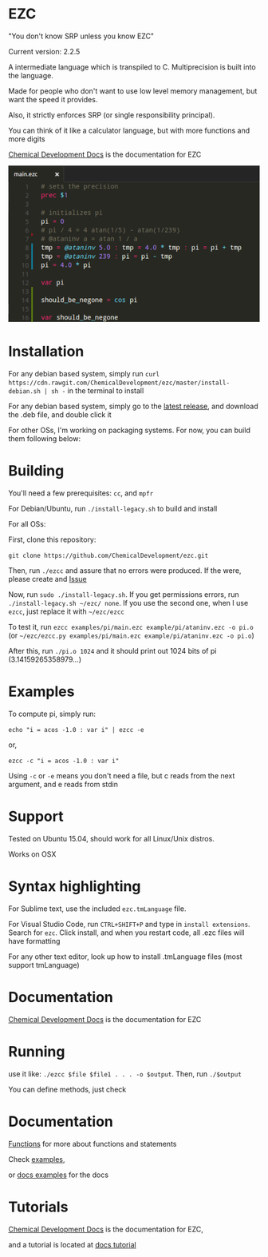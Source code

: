 # EZC

"You don't know SRP unless you know EZC"

Current version: 2.2.5

A intermediate language which is transpiled to C. Multiprecision is built into the language.

Made for people who don't want to use low level memory management, but want the speed it provides.

Also, it strictly enforces SRP (or single responsibility principal).

You can think of it like a calculator language, but with more functions and more digits

[Chemical Development Docs](http://chemicaldevelopment.us/docs/ezc/) is the documentation for EZC

![Screenshot](screenshots/pi_basic.png)

# Installation

For any debian based system, simply run `curl https://cdn.rawgit.com/ChemicalDevelopment/ezc/master/install-debian.sh | sh -` in the terminal to install

For any debian based system, simply go to the [latest release](https://github.com/ChemicalDevelopment/ezc/releases/latest), and download the .deb file, and double click it

For other OSs, I'm working on packaging systems. For now, you can build them following below:

# Building

You'll need a few prerequisites: `cc`, and `mpfr`

For Debian/Ubuntu, run `./install-legacy.sh` to build and install

For all OSs:

First, clone this repository:

`git clone https://github.com/ChemicalDevelopment/ezc.git`

Then, run `./ezcc` and assure that no errors were produced. If the were, please create and [Issue](https://github.com/ChemicalDevelopment/ezc/issues)

Now, run `sudo ./install-legacy.sh`. If you get permissions errors, run `./install-legacy.sh ~/ezc/ none`. If you use the second one, when I use `ezcc`, just replace it with `~/ezc/ezcc`

To test it, run `ezcc examples/pi/main.ezc example/pi/ataninv.ezc -o pi.o` (or `~/ezc/ezcc.py examples/pi/main.ezc example/pi/ataninv.ezc -o pi.o`) 

After this, run `./pi.o 1024` and it should print out 1024 bits of pi (3.14159265358979...)


# Examples

To compute pi, simply run:

`echo "i = acos -1.0 : var i" | ezcc -e`

or, 

`ezcc -c "i = acos -1.0 : var i"`

Using `-c` or `-e` means you don't need a file, but c reads from the next argument, and e reads from stdin


# Support

Tested on Ubuntu 15.04, should work for all Linux/Unix distros.

Works on OSX

# Syntax highlighting

For Sublime text, use the included `ezc.tmLanguage` file.

For Visual Studio Code, run `CTRL+SHIFT+P` and type in `install extensions`. Search for `ezc`. Click install, and when you restart code, all .ezc files will have formatting

For any other text editor, look up how to install .tmLanguage files (most support tmLanguage)

# Documentation

[Chemical Development Docs](http://chemicaldevelopment.us/docs/ezc/) is the documentation for EZC

# Running

use it like: `./ezcc $file $file1 . . . -o $output`. Then, run `./$output`

You can define methods, just check

# Documentation

[Functions](http://chemicaldevelopment.us/docs/ezc/functions) for more about functions and statements

Check [examples](https://github.com/ChemicalDevelopment/ezc/tree/master/examples), 

or [docs examples](http://chemicaldevelopment.us/docs/ezc/examples) for the docs

# Tutorials

[Chemical Development Docs](http://chemicaldevelopment.us/docs/ezc/) is the documentation for EZC,

and a tutorial is located at [docs tutorial](http://chemicaldevelopment.us/docs/ezc/tutorials)
